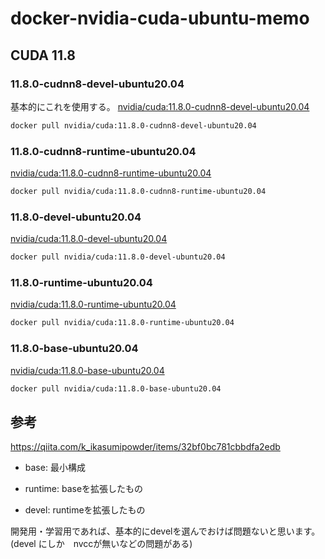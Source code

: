 # docker-nvidia-cuda-ubuntu-memo

## CUDA 11.8
### 11.8.0-cudnn8-devel-ubuntu20.04
基本的にこれを使用する。
[nvidia/cuda:11.8.0-cudnn8-devel-ubuntu20.04](https://hub.docker.com/layers/nvidia/cuda/11.8.0-cudnn8-devel-ubuntu20.04/images/sha256-4382a0abe459a38838794ef1356c7be7ed2d0f74e6fd4fb7e3d7a0f6c6919aa0)
```bash
docker pull nvidia/cuda:11.8.0-cudnn8-devel-ubuntu20.04
```
### 11.8.0-cudnn8-runtime-ubuntu20.04
[nvidia/cuda:11.8.0-cudnn8-runtime-ubuntu20.04](https://hub.docker.com/layers/nvidia/cuda/11.8.0-cudnn8-runtime-ubuntu20.04/images/sha256-60722cdda861cade808a62460d41958425065d81bdb88f9cea0e91d018cb182e)
```bash
docker pull nvidia/cuda:11.8.0-cudnn8-runtime-ubuntu20.04
```
### 11.8.0-devel-ubuntu20.04
[nvidia/cuda:11.8.0-devel-ubuntu20.04](https://hub.docker.com/layers/nvidia/cuda/11.8.0-devel-ubuntu20.04/images/sha256-6e12af425102e25d3e644ed353072eca3aa8c5f11dd79fa8e986664f9e62b37a)
```bash
docker pull nvidia/cuda:11.8.0-devel-ubuntu20.04
```
### 11.8.0-runtime-ubuntu20.04
[nvidia/cuda:11.8.0-runtime-ubuntu20.04](https://hub.docker.com/layers/nvidia/cuda/11.8.0-runtime-ubuntu20.04/images/sha256-872f03ad4329a99c7c9812657c6ee1a867d779a9887af93ae810a7bfa45d69ca)
```bash
docker pull nvidia/cuda:11.8.0-runtime-ubuntu20.04
```
### 11.8.0-base-ubuntu20.04
[nvidia/cuda:11.8.0-base-ubuntu20.04](https://hub.docker.com/layers/nvidia/cuda/11.8.0-base-ubuntu20.04/images/sha256-436324fa946943e170fb246d8e911241c0b93bd5fb6256a964a7d01b06dfcf68)
```bash
docker pull nvidia/cuda:11.8.0-base-ubuntu20.04
```

## 参考
https://qiita.com/k_ikasumipowder/items/32bf0bc781cbbdfa2edb
- base: 最小構成

- runtime: baseを拡張したもの

- devel: runtimeを拡張したもの

開発用・学習用であれば、基本的にdevelを選んでおけば問題ないと思います。(devel にしか　nvccが無いなどの問題がある)
